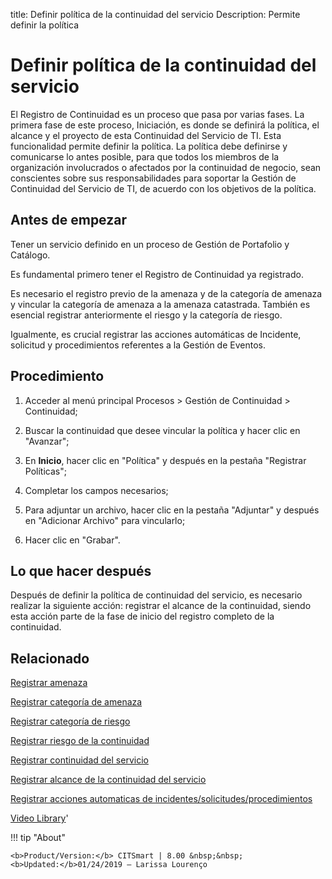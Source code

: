 title: Definir política de la continuidad del servicio
Description: Permite definir la política
# Definir política de la continuidad del servicio

El Registro de Continuidad es un proceso que pasa por varias fases. La primera fase de este proceso, Iniciación, es donde se definirá la política, el alcance y el proyecto de esta Continuidad del Servicio de TI. Esta funcionalidad permite definir la política.
La política debe definirse y comunicarse lo antes posible, para que todos los miembros de la organización involucrados o afectados por la continuidad de negocio, sean conscientes sobre sus responsabilidades para soportar la Gestión de Continuidad del Servicio de TI, de acuerdo con los objetivos de la política.

Antes de empezar
----------------

Tener un servicio definido en un proceso de Gestión de Portafolio y Catálogo.

Es fundamental primero tener el Registro de Continuidad ya registrado.

Es necesario el registro previo de la amenaza y de la categoría de amenaza y
vincular la categoría de amenaza a la amenaza catastrada. También es esencial
registrar anteriormente el riesgo y la categoría de riesgo.

Igualmente, es crucial registrar las acciones automáticas de Incidente,
solicitud y procedimientos referentes a la Gestión de Eventos.

Procedimiento
-------------

1.  Acceder al menú principal Procesos \> Gestión de Continuidad \> Continuidad;

2.  Buscar la continuidad que desee vincular la política y hacer clic en
    "Avanzar";

3.  En **Inicio**, hacer clic en "Política" y después en la pestaña "Registrar
    Políticas";

4.  Completar los campos necesarios;

5.  Para adjuntar un archivo, hacer clic en la pestaña "Adjuntar" y después en
    "Adicionar Archivo" para vincularlo;

6.  Hacer clic en "Grabar".

Lo que hacer después
--------------------

Después de definir la política de continuidad del servicio, es necesario
realizar la siguiente acción: registrar el alcance de la continuidad, siendo
esta acción parte de la fase de inicio del registro completo de la continuidad.

Relacionado
----------------

[Registrar amenaza](/es-es/citsmart-platform-8/processes/continuity/configuration/register-threat.html)

[Registrar categoría de amenaza](/es-es/citsmart-platform-8/processes/continuity/configuration/threat-category.html)

[Registrar categoría de riesgo](/es-es/citsmart-platform-8/processes/continuity/configuration/risk-category.html)

[Registrar riesgo de la continuidad](/es-es/citsmart-platform-8/processes/continuity/configuration/register-continuity-risk.html)

[Registrar continuidad del servicio](/es-es/citsmart-platform-8/processes/continuity/use/register-service-continuity.html)

[Registrar alcance de la continuidad del servicio](/es-es/citsmart-platform-8/processes/continuity/use/service-continuity-scope.html)

[Registrar acciones automaticas de incidentes/solicitudes/procedimientos](/es-es/citsmart-platform-8/additional-features/automation-of-operation/configuration/register-automatic-actions-incident-request-procedure.html)

<i class='fa fa-youtube-play  fa-2x' style='color:#97ce17;vertical-align: middle;'> </i> [Video Library](https://www.youtube.com/playlist?list=PLB5qK2uzf2RMHcgQuDIzcuLqoHXYfihz1)'

!!! tip "About"

    <b>Product/Version:</b> CITSmart | 8.00 &nbsp;&nbsp;
    <b>Updated:</b>01/24/2019 – Larissa Lourenço

